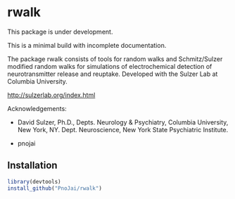 
<!-- README.md is generated from README.Rmd. Please edit that file -->
rwalk
=====

This package is under development.

This is a minimal build with incomplete documentation.

The package rwalk consists of tools for random walks and Schmitz/Sulzer modified random walks for simulations of electrochemical detection of neurotransmitter release and reuptake. Developed with the Sulzer Lab at Columbia University.

<http://sulzerlab.org/index.html>

Acknowledgements:

-   David Sulzer, Ph.D., Depts. Neurology & Psychiatry, Columbia University, New York, NY. Dept. Neuroscience, New York State Psychiatric Institute.

-   pnojai

Installation
------------

``` r
library(devtools)
install_github("PnoJai/rwalk")
```
